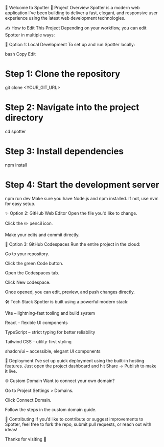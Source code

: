 🚀 Welcome to Spotter
📌 Project Overview
Spotter is a modern web application I've been building to deliver a fast, elegant, and responsive user experience using the latest web development technologies.

✍️ How to Edit This Project
Depending on your workflow, you can edit Spotter in multiple ways:

🔧 Option 1: Local Development
To set up and run Spotter locally:

bash
Copy
Edit
# Step 1: Clone the repository
git clone <YOUR_GIT_URL>

# Step 2: Navigate into the project directory
cd spotter

# Step 3: Install dependencies
npm install

# Step 4: Start the development server
npm run dev
Make sure you have Node.js and npm installed. If not, use nvm for easy setup.

✨ Option 2: GitHub Web Editor
Open the file you'd like to change.

Click the ✏️ pencil icon.

Make your edits and commit directly.

🧠 Option 3: GitHub Codespaces
Run the entire project in the cloud:

Go to your repository.

Click the green Code button.

Open the Codespaces tab.

Click New codespace.

Once opened, you can edit, preview, and push changes directly.

🛠 Tech Stack
Spotter is built using a powerful modern stack:

Vite – lightning-fast tooling and build system

React – flexible UI components

TypeScript – strict typing for better reliability

Tailwind CSS – utility-first styling

shadcn/ui – accessible, elegant UI components

🚀 Deployment
I’ve set up quick deployment using the built-in hosting features. Just open the project dashboard and hit Share → Publish to make it live.

🌐 Custom Domain
Want to connect your own domain?

Go to Project Settings > Domains.

Click Connect Domain.

Follow the steps in the custom domain guide.

🤝 Contributing
If you’d like to contribute or suggest improvements to Spotter, feel free to fork the repo, submit pull requests, or reach out with ideas!

Thanks for visiting 🙌

